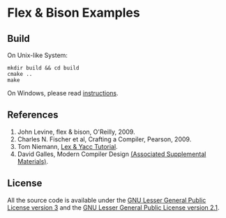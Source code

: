 # Flex & Bison Examples

## Build
On Unix-like System:
```
mkdir build && cd build
cmake ..
make
```

On Windows, please read [instructions](doc/01-using_flex_and_bison_on_windows.md).

## References

1. John Levine, flex & bison, O'Reilly, 2009.
2. Charles N. Fischer et al, Crafting a Compiler, Pearson, 2009.
3. Tom Niemann, [Lex & Yacc Tutorial](http://epaperpress.com/lexandyacc/).
4. David Galles, Modern Compiler Design [(Associated Supplemental Materials)](http://www.cs.usfca.edu/~galles/compilerdesign/).

## License

All the source code is available under the [GNU Lesser General Public License version 3](http://www.gnu.org/licenses/lgpl-3.0.html) and the [GNU Lesser General Public License version 2.1](http://www.gnu.org/licenses/old-licenses/lgpl-2.1.html).
